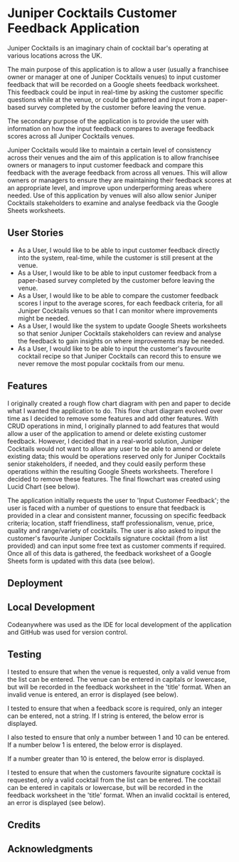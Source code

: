 # Juniper Cocktails Customer Feedback Application

Juniper Cocktails is an imaginary chain of cocktail bar's operating at various locations across the UK.

The main purpose of this application is to allow a user (usually a franchisee owner or manager at one of Juniper Cocktails venues) to input customer feedback that will be recorded on a Google sheets feedback worksheet.  This feedback could be input in real-time by asking the customer specific questions while at the venue, or could be gathered and input from a paper-based survey completed by the customer before leaving the venue.

The secondary purpose of the application is to provide the user with information on how the input feedback compares to average feedback scores across all Juniper Cocktails venues.

Juniper Cocktails would like to maintain a certain level of consistency across their venues and the aim of this application is to allow franchisee owners or managers to input customer feedback and compare this feedback with the average feedback from across all venues.  This will allow owners or managers to ensure they are maintaining their feedback scores at an appropriate level, and improve upon underperforming areas where needed.  Use of this application by venues will also allow senior Juniper Cocktails stakeholders to examine and analyse feedback via the Google Sheets worksheets.


## User Stories

* As a User, I would like to be able to input customer feedback directly into the system, real-time, while the customer is still present at the venue.
* As a User, I would like to be able to input customer feedback from a paper-based survey completed by the customer before leaving the venue.
* As a User, I would like to be able to compare the customer feedback scores I input to the average scores, for each feedback criteria, for all Juniper Cocktails venues so that I can monitor where improvements might be needed.
* As a User, I would like the system to update Google Sheets worksheets so that senior Juniper Cocktails stakeholders can review and analyse the feedback to gain insights on where improvements may be needed.
* As a User, I would like to be able to input the customer's favourite cocktail recipe so that Juniper Cocktails can record this to ensure we never remove the most popular cocktails from our menu.


## Features

I originally created a rough flow chart diagram with pen and paper to decide what I wanted the application to do.  This flow chart diagram evolved over time as I decided to remove some features and add other features.  With CRUD operations in mind, I originally planned to add features that would allow a user of the application to amend or delete existing customer feedback.  However, I decided that in a real-world solution, Juniper Cocktails would not want to allow any user to be able to amend or delete existing data; this would be operations reserved only for Juniper Cocktails senior stakeholders, if needed, and they could easily perform these operations within the resulting Google Sheets worksheets.  Therefore I decided to remove these features.  The final flowchart was created using Lucid Chart (see below).

The application initially requests the user to 'Input Customer Feedback'; the user is faced with a number of questions to ensure that feedback is provided in a clear and consistent manner, focussing on specific feedback criteria; location, staff friendliness, staff professionalism, venue, price, quality and range/variety of cocktails.  The user is also asked to input the customer's favourite Juniper Cocktails signature cocktail (from a list provided) and can input some free text as customer comments if required.  Once all of this data is gathered, the feedback worksheet of a Google Sheets form is updated with this data (see below).

## Deployment

## Local Development
Codeanywhere was used as the IDE for local development of the application and GitHub was used for version control.

## Testing  

I tested to ensure that when the venue is requested, only a valid venue from the list can be entered.  The venue can be entered in capitals or lowercase, but will be recorded in the feedback worksheet in the 'title' format.  When an invalid venue is entered, an error is displayed (see below).

I tested to ensure that when a feedback score is required, only an integer can be entered, not a string.  If I string is entered, the below error is displayed.

I also tested to ensure that only a number between 1 and 10 can be entered.  If a number below 1 is entered, the below error is displayed.

If a number greater than 10 is entered, the below error is displayed.

I tested to ensure that when the customers favourite signature cocktail is requested, only a valid cocktail from the list can be entered.  The cocktail can be entered in capitals or lowercase, but will be recorded in the feedback worksheet in the 'title' format.  When an invalid cocktail is entered, an error is displayed (see below).


## Credits

## Acknowledgments
